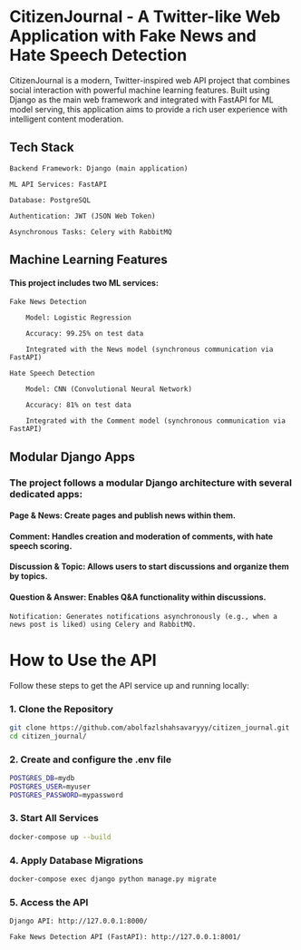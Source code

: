 # CitizenJournal - A Twitter-like Web Application with Fake News and Hate Speech Detection

CitizenJournal is a modern, Twitter-inspired web API project that combines social interaction with powerful machine learning features. Built using Django as the main web framework and integrated with FastAPI for ML model serving, this application aims to provide a rich user experience with intelligent content moderation.

## Tech Stack

    Backend Framework: Django (main application)

    ML API Services: FastAPI

    Database: PostgreSQL

    Authentication: JWT (JSON Web Token)

    Asynchronous Tasks: Celery with RabbitMQ

## Machine Learning Features

#### This project includes two ML services:

    Fake News Detection

        Model: Logistic Regression

        Accuracy: 99.25% on test data

        Integrated with the News model (synchronous communication via FastAPI)

    Hate Speech Detection

        Model: CNN (Convolutional Neural Network)

        Accuracy: 81% on test data

        Integrated with the Comment model (synchronous communication via FastAPI)



## Modular Django Apps

### The project follows a modular Django architecture with several dedicated apps:

#### Page & News: Create pages and publish news within them.

#### Comment: Handles creation and moderation of comments, with hate speech scoring.

#### Discussion & Topic: Allows users to start discussions and organize them by topics.

#### Question & Answer: Enables Q&A functionality within discussions.

    Notification: Generates notifications asynchronously (e.g., when a news post is liked) using Celery and RabbitMQ.
# How to Use the API

Follow these steps to get the API service up and running locally:

### 1. Clone the Repository

```bash
git clone https://github.com/abolfazlshahsavaryyy/citizen_journal.git
cd citizen_journal/
```


### 2. Create and configure the .env file

```bash
POSTGRES_DB=mydb
POSTGRES_USER=myuser
POSTGRES_PASSWORD=mypassword
```

### 3. Start All Services
```bash
docker-compose up --build

```

### 4. Apply Database Migrations
```bash
docker-compose exec django python manage.py migrate

```


### 5. Access the API

    Django API: http://127.0.0.1:8000/

    Fake News Detection API (FastAPI): http://127.0.0.1:8001/
